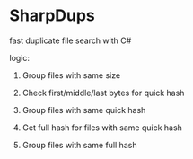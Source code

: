 # SharpDups
fast duplicate file search with C#



logic:

1. Group files with same size

2. Check first/middle/last bytes for quick hash

3. Group files with same quick hash

4. Get full hash for files with same quick hash

5. Group files with same full hash
